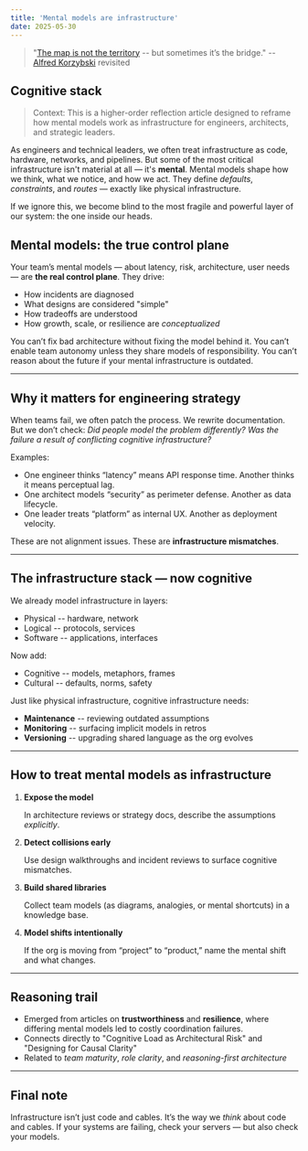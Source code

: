 ```yaml
---
title: 'Mental models are infrastructure'
date: 2025-05-30
---
```


> "[The map is not the territory](https://en.wikipedia.org/wiki/Map%E2%80%93territory_relation)
-- but sometimes it’s the bridge." 
-- [Alfred Korzybski](https://en.wikipedia.org/wiki/Alfred_Korzybski) revisited



## Cognitive stack

> Context: This is a higher-order reflection article designed to reframe how mental models work as infrastructure for engineers, architects, and strategic leaders.

As engineers and technical leaders, we often treat infrastructure as code, hardware, networks, and pipelines. But some of the most critical infrastructure isn't material at all — it's **mental**. Mental models shape how we think, what we notice, and how we act. They define *defaults*, *constraints*, and *routes* — exactly like physical infrastructure.

If we ignore this, we become blind to the most fragile and powerful layer of our system: the one inside our heads.

## Mental models: the true control plane

Your team’s mental models — about latency, risk, architecture, user needs — are **the real control plane**. They drive:

* How incidents are diagnosed
* What designs are considered "simple"
* How tradeoffs are understood
* How growth, scale, or resilience are *conceptualized*

You can’t fix bad architecture without fixing the model behind it.
You can’t enable team autonomy unless they share models of responsibility.
You can’t reason about the future if your mental infrastructure is outdated.

---

## Why it matters for engineering strategy

When teams fail, we often patch the process. We rewrite documentation.
But we don’t check: *Did people model the problem differently?*
*Was the failure a result of conflicting cognitive infrastructure?*

Examples:

* One engineer thinks “latency” means API response time. Another thinks it means perceptual lag.
* One architect models “security” as perimeter defense. Another as data lifecycle.
* One leader treats “platform” as internal UX. Another as deployment velocity.

These are not alignment issues. These are **infrastructure mismatches**.

---

## The infrastructure stack — now cognitive

We already model infrastructure in layers:

* Physical -- hardware, network
* Logical -- protocols, services
* Software -- applications, interfaces

Now add:

* Cognitive -- models, metaphors, frames
* Cultural -- defaults, norms, safety

Just like physical infrastructure, cognitive infrastructure needs:

* **Maintenance** -- reviewing outdated assumptions
* **Monitoring** -- surfacing implicit models in retros
* **Versioning** -- upgrading shared language as the org evolves

---

## How to treat mental models as infrastructure

1. **Expose the model**

   In architecture reviews or strategy docs, describe the assumptions *explicitly*.

2. **Detect collisions early**

   Use design walkthroughs and incident reviews to surface cognitive mismatches.

3. **Build shared libraries**

   Collect team models (as diagrams, analogies, or mental shortcuts) in a knowledge base.

4. **Model shifts intentionally**

   If the org is moving from “project” to “product,” name the mental shift and what changes.

---

## Reasoning trail

* Emerged from articles on **trustworthiness** and **resilience**, where differing mental models led to costly coordination failures.
* Connects directly to "Cognitive Load as Architectural Risk" and "Designing for Causal Clarity"
* Related to *team maturity*, *role clarity*, and *reasoning-first architecture*

---

## Final note

Infrastructure isn’t just code and cables.
It’s the way we *think* about code and cables.
If your systems are failing, check your servers — but also check your models.


